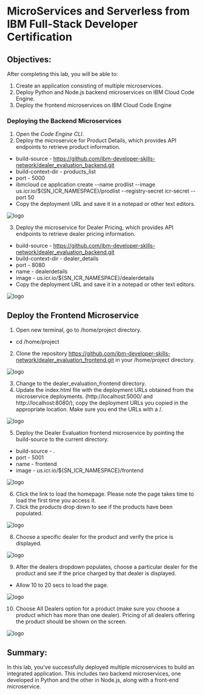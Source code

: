 # MicroServices and Serverless from IBM Full-Stack Developer Certification

## Objectives:
After completing this lab, you will be able to:
1. Create an application consisting of multiple microservices.
2. Deploy Python and Node.js backend microservices on IBM Cloud Code Engine.
3. Deploy the frontend microservices on IBM Cloud Code Engine

### Deploying the Backend Microservices
1. Open the *Code Engine CLI*.
2. Deploy the microservice for Product Details, which provides API endpoints to retrieve product information.

- build-source - https://github.com/ibm-developer-skills-network/dealer_evaluation_backend.git
- build-context-dir - products_list
- port - 5000
- ibmcloud ce application create --name prodlist --image us.icr.io/${SN_ICR_NAMESPACE}/prodlist --registry-secret icr-secret --port 50
- Copy the deployment URL and save it in a notepad or other text editors.

![logo](images/product_details_deploy.png)

3. Deploy the microservice for Dealer Pricing, which provides API endpoints to retrieve dealer pricing information.

- build-source - https://github.com/ibm-developer-skills-network/dealer_evaluation_backend.git
- build-context-dir - dealer_details
- port - 8080
- name - dealerdetails
- image - us.icr.io/${SN_ICR_NAMESPACE}/dealerdetails
- Copy the deployment URL and save it in a notepad or other text editors.


![logo](images/dealer_details_deploy.png)

## Deploy the Frontend Microservice
1. Open new terminal, go to /home/project directory.

- cd /home/project

2. Clone the repository https://github.com/ibm-developer-skills-network/dealer_evaluation_frontend.git in your /home/project directory.

![logo](images/git_clone.png)

3. Change to the dealer_evaluation_frontend directory.
4. Update the index.html file with the deployment URLs obtained from the microservice deployments. (http://localhost:5000/ and
http://localhost:8080/), copy the deployment URLs you copied in the appropriate location. Make sure you end the URLs with a /.

![logo](images/index_urlchanges.png)

5. Deploy the Dealer Evaluation frontend microservice by pointing the build-source to the current directory.

- build-source - .
- port - 5001
- name - frontend
- image - us.icr.io/${SN_ICR_NAMESPACE}/frontend

![logo](images/frontend_deploy.png)

6. Click the link to load the homepage. Please note the page takes time to load the first time you access it.
7. Click the products drop down to see if the products have been populated.

![logo](images/homepage.png)

8. Choose a specific dealer for the product and verify the price is displayed.

![logo](images/product_dealer.png)

9. After the dealers dropdown populates, choose a particular dealer for the product and see if the price charged by that dealer is displayed.
- Allow 10 to 20 secs to load the page.

![logo](images/product_dealer_price.png)

10. Choose All Dealers option for a product (make sure you choose a product which has more than one dealer). Pricing of all dealers offering the product should
be shown on the screen.

![logo](images/product_all_dealers_prices.png)

## Summary:
In this lab, you've successfully deployed multiple microservices to build an integrated application. This includes two backend microservices, one developed in
Python and the other in Node.js, along with a front-end microservice.

